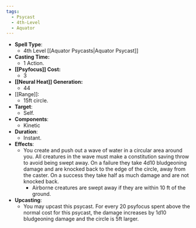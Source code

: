 ```yaml
---
tags:
  - Psycast
  - 4th-Level
  - Aquator
---
```

- **Spell Type**:
	- 4th Level [[Aquator Psycasts|Aquator Psycast]]
- **Casting Time:**
	- 1 Action.
- **[[Psyfocus]] Cost:**
	- 3
- **[[Neural Heat]] Generation:**
	- 44
- [[Range]]:
	- 15ft circle.
- **Target**:
	- Self.
- **Components**:
	- Kinetic
- **Duration**:
	- Instant.
- **Effects**:
	- You create and push out a wave of water in a circular area around you. All creatures in the wave must make a constitution saving throw to avoid being swept away. On a failure they take 4d10 bludgeoning damage and are knocked back to the edge of the circle, away from the caster. On a success they take half as much damage and are not knocked back.
		- Airborne creatures are swept away if they are within 10 ft of the ground.
- **Upcasting**:
	- You may upcast this psycast. For every 20 psyfocus spent above the normal cost for this psycast, the damage increases by 1d10 bludgeoning damage and the circle is 5ft larger. 
